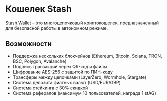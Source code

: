 # Кошелек Stash

Stash Wallet – это многоцепочковый криптокошелек, предназначенный для безопасной работы в автономном режиме.

## Возможности
- Поддержка нескольких блокчейнов (Ethereum, Bitcoin, Solana, TRON, BSC, Polygon, Avalanche)
- Подпись транзакций через QR-код и файлы
- Шифрование AES-256 с защитой по ПИН-коду
- Трансферы между цепочками (LayerZero, Wormhole, Stargate)
- Система депозита фиатных валют (USD/EUR/GBP)
- Система стейкинга с 30% скидкой
- Система рефералов (максимум 10 пользователей, награда 1 stAG)